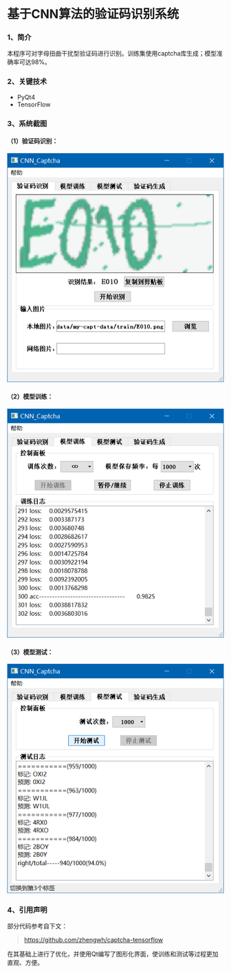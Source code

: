 # 基于CNN算法的验证码识别系统
### 1、简介
本程序可对字母扭曲干扰型验证码进行识别。训练集使用captcha库生成；模型准确率可达98%。

### 2、关键技术
- PyQt4
- TensorFlow

### 3、系统截图
#### （1）验证码识别：
![Predict](https://raw.githubusercontent.com/Xpp521/CNN_Captcha/master/ScreenShots/Predict.png)

#### （2）模型训练：
![Train_Model](https://raw.githubusercontent.com/Xpp521/CNN_Captcha/master/ScreenShots/Train.png)

#### （3）模型测试：
![Test_Model](https://raw.githubusercontent.com/Xpp521/CNN_Captcha/master/ScreenShots/Test.png)

### 4、引用声明
部分代码参考自下文：
> https://github.com/zhengwh/captcha-tensorflow

在其基础上进行了优化，并使用Qt编写了图形化界面，使训练和测试等过程更加直观、方便。